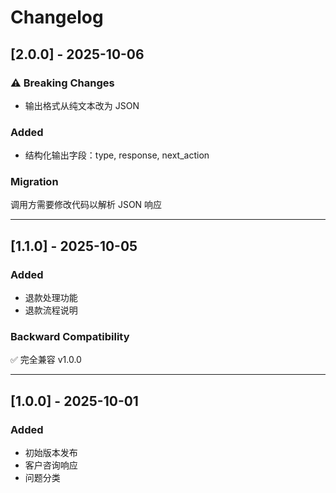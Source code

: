 # Changelog

## [2.0.0] - 2025-10-06

### ⚠️ Breaking Changes
- 输出格式从纯文本改为 JSON

### Added
- 结构化输出字段：type, response, next_action

### Migration
调用方需要修改代码以解析 JSON 响应

---

## [1.1.0] - 2025-10-05

### Added
- 退款处理功能
- 退款流程说明

### Backward Compatibility
✅ 完全兼容 v1.0.0

---

## [1.0.0] - 2025-10-01

### Added
- 初始版本发布
- 客户咨询响应
- 问题分类
